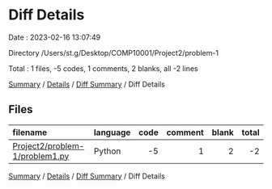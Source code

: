 # Diff Details

Date : 2023-02-16 13:07:49

Directory /Users/st.g/Desktop/COMP10001/Project2/problem-1

Total : 1 files,  -5 codes, 1 comments, 2 blanks, all -2 lines

[Summary](results.md) / [Details](details.md) / [Diff Summary](diff.md) / Diff Details

## Files
| filename | language | code | comment | blank | total |
| :--- | :--- | ---: | ---: | ---: | ---: |
| [Project2/problem-1/problem1.py](/Project2/problem-1/problem1.py) | Python | -5 | 1 | 2 | -2 |

[Summary](results.md) / [Details](details.md) / [Diff Summary](diff.md) / Diff Details